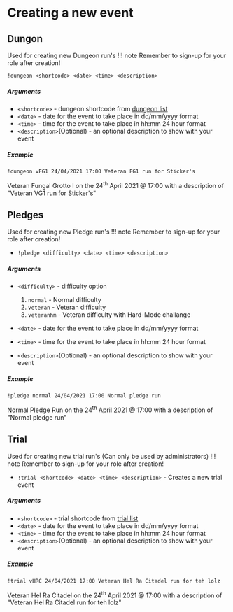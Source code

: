 
# Creating a new event

## Dungon
Used for creating new Dungeon run's
!!! note 
    Remember to sign-up for your role after creation!

`!dungeon <shortcode> <date> <time> <description>`

##### Arguments
* `<shortcode>` - dungeon shortcode from [dungeon list](/Instances/dungeons)  
* `<date>` - date for the event to take place in dd/mm/yyyy format  
* `<time>` - time for the event to take place in hh:mm 24 hour format  
* `<description>`(Optional) - an optional description to show with your event   

##### Example

`!dungeon vFG1 24/04/2021 17:00 Veteran FG1 run for Sticker's` 

Veteran Fungal Grotto I on the 24<sup>th</sup> April 2021 @ 17:00 with a description of "Veteran VG1 run for Sticker's"

## Pledges
Used for creating new Pledge run's
!!! note 
    Remember to sign-up for your role after creation!


* `!pledge <difficulty> <date> <time> <description>` 

##### Arguments
* `<difficulty>` - difficulty option  
    1. `normal` - Normal difficulty  
    2. `veteran` - Veteran difficulty  
    3. `veteranhm` - Veteran difficulty with Hard-Mode challange  

* `<date>` - date for the event to take place in dd/mm/yyyy format  
* `<time>` - time for the event to take place in hh:mm 24 hour format  
* `<description>`(Optional) - an optional description to show with your event   

##### Example

`!pledge normal 24/04/2021 17:00 Normal pledge run` 

Normal Pledge Run on the 24<sup>th</sup> April 2021 @ 17:00 with a description of "Normal pledge run"


## Trial
Used for creating new trial run's (Can only be used by administrators)
!!! note 
    Remember to sign-up for your role after creation!
* `!trial <shortcode> <date> <time> <description>` - Creates a new trial event

##### Arguments
* `<shortcode>` - trial shortcode from [trial list](/Instances/trials)  
* `<date>` - date for the event to take place in dd/mm/yyyy format  
* `<time>` - time for the event to take place in hh:mm 24 hour format  
* `<description>`(Optional) - an optional description to show with your event   

##### Example

`!trial vHRC 24/04/2021 17:00 Veteran Hel Ra Citadel run for teh lolz` 

Veteran Hel Ra Citadel on the 24<sup>th</sup> April 2021 @ 17:00 with a description of "Veteran Hel Ra Citadel run for teh lolz"